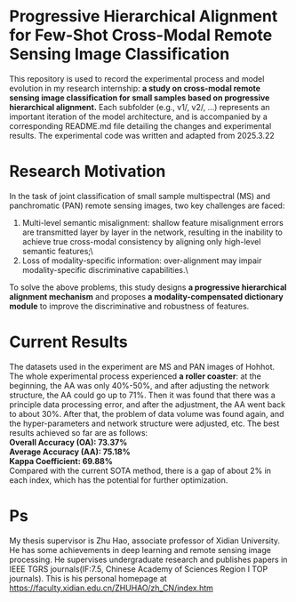 # Progressive Hierarchical Alignment for Few-Shot Cross-Modal Remote Sensing Image Classification
This repository is used to record the experimental process and model evolution in my research internship: **a study on cross-modal remote sensing image classification for small samples based on progressive hierarchical alignment.** Each subfolder (e.g., v1/, v2/, ...) represents an important iteration of the model architecture, and is accompanied by a corresponding README.md file detailing the changes and experimental results. The experimental code was written and adapted from 2025.3.22
# Research Motivation
In the task of joint classification of small sample multispectral (MS) and panchromatic (PAN) remote sensing images, two key challenges are faced:  
1) Multi-level semantic misalignment: shallow feature misalignment errors are transmitted layer by layer in the network, resulting in the inability to achieve true cross-modal consistency by aligning only high-level semantic features;\
2) Loss of modality-specific information: over-alignment may impair modality-specific discriminative capabilities.\

To solve the above problems, this study designs **a progressive hierarchical alignment mechanism** and proposes **a modality-compensated dictionary module** to improve the discriminative and robustness of features.
# Current Results
The datasets used in the experiment are MS and PAN images of Hohhot. The whole experimental process experienced **a roller coaster**: at the beginning, the AA was only 40%-50%, and after adjusting the network structure, the AA could go up to 71%. Then it was found that there was a principle data processing error, and after the adjustment, the AA went back to about 30%. After that, the problem of data volume was found again, and the hyper-parameters and network structure were adjusted, etc. The best results achieved so far are as follows:\
**Overall Accuracy (OA): 73.37%  
Average Accuracy (AA): 75.18%  
Kappa Coefficient: 69.88%**  
Compared with the current SOTA method, there is a gap of about 2% in each index, which has the potential for further optimization.
# Ps
My thesis supervisor is Zhu Hao, associate professor of Xidian University. He has some achievements in deep learning and remote sensing image processing. He supervises undergraduate research and publishes papers in IEEE TGRS journals(IF:7.5, Chinese Academy of Sciences Region I TOP journals). This is his personal homepage at https://faculty.xidian.edu.cn/ZHUHAO/zh_CN/index.htm
